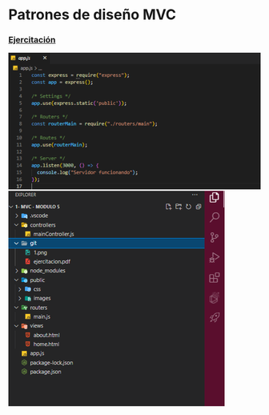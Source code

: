 # Patrones de diseño MVC

### [Ejercitación](/git/ejercitacion.pdf)


![1](/git/1.png)
![1](/git/2.png)
